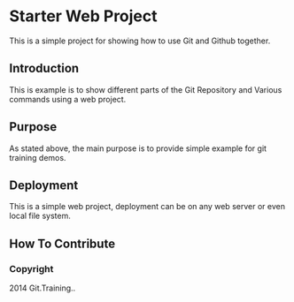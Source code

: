 # Starter Web Project

This is a simple project for showing how to use Git and Github together.

## Introduction

This is example is to show different parts of the Git Repository and Various commands using a web project.

## Purpose

As stated above, the main purpose is to provide simple example for git training demos.

## Deployment

This is a simple web project, deployment can be on any web server or even local file system.

## How To Contribute

### Copyright
2014 Git.Training..